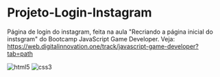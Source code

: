 # Projeto-Login-Instagram
 Página de login do instagram, feita na aula "Recriando a página inicial do instsgram" do Bootcamp JavaScript Game Developer.  Veja: https://web.digitalinnovation.one/track/javascript-game-developer?tab=path
 
 ![html5](https://user-images.githubusercontent.com/77447947/104939943-d1ccfe00-598f-11eb-973e-1d88b511a951.png)
![css3](https://user-images.githubusercontent.com/77447947/104946952-ae0eb580-5999-11eb-9878-d803c1d8103d.png)

